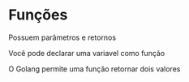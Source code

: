 Funções
=======

Possuem parâmetros e retornos

Você pode declarar uma variavel como função

O Golang permite uma função retornar dois valores